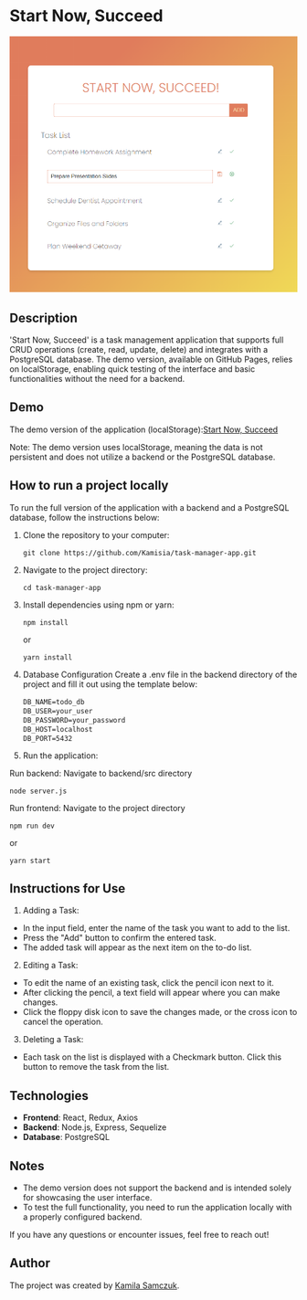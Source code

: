 # Start Now, Succeed

![Start Now, Succeed](https://github.com/Kamisia/task-manager-app/blob/main/src/assets/StartNowScreenshot.png)

## Description

'Start Now, Succeed' is a task management application that supports full CRUD operations (create, read, update, delete) and integrates with a PostgreSQL database. The demo version, available on GitHub Pages, relies on localStorage, enabling quick testing of the interface and basic functionalities without the need for a backend.

## Demo

The demo version of the application (localStorage):[Start Now, Succeed](https://kamisia.github.io/task-manager-app/)

Note: The demo version uses localStorage, meaning the data is not persistent and does not utilize a backend or the PostgreSQL database.

## How to run a project locally

To run the full version of the application with a backend and a PostgreSQL database, follow the instructions below:

1. Clone the repository to your computer:

   ```
   git clone https://github.com/Kamisia/task-manager-app.git
   ```

2. Navigate to the project directory:

   ```
   cd task-manager-app
   ```

3. Install dependencies using npm or yarn:

   ```
   npm install
   ```

   or

   ```
   yarn install
   ```

4. Database Configuration
   Create a .env file in the backend directory of the project and fill it out using the template below:

   ```env
   DB_NAME=todo_db
   DB_USER=your_user
   DB_PASSWORD=your_password
   DB_HOST=localhost
   DB_PORT=5432
   ```

5. Run the application:

Run backend:
Navigate to backend/src directory

```
node server.js
```

Run frontend:
Navigate to the project directory

```
npm run dev
```

or

```
yarn start
```

## Instructions for Use

1. Adding a Task:

- In the input field, enter the name of the task you want to add to the list.
- Press the "Add" button to confirm the entered task.
- The added task will appear as the next item on the to-do list.

2. Editing a Task:

- To edit the name of an existing task, click the pencil icon next to it.
- After clicking the pencil, a text field will appear where you can make changes.
- Click the floppy disk icon to save the changes made, or the cross icon to cancel the operation.

3. Deleting a Task:

- Each task on the list is displayed with a Checkmark button. Click this button to remove the task from the list.

## Technologies

- **Frontend**: React, Redux, Axios
- **Backend**: Node.js, Express, Sequelize
- **Database**: PostgreSQL

## Notes

- The demo version does not support the backend and is intended solely for showcasing the user interface.
- To test the full functionality, you need to run the application locally with a properly configured backend.

If you have any questions or encounter issues, feel free to reach out!

## Author

The project was created by [Kamila Samczuk](https://github.com/Kamisia).
